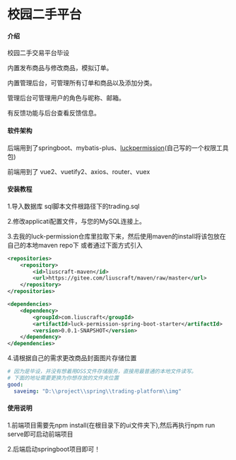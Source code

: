 # 校园二手平台

#### 介绍

校园二手交易平台毕设

内置发布商品与修改商品，模拟订单。

内置管理后台，可管理所有订单和商品以及添加分类。

管理后台可管理用户的角色与昵称、邮箱。

有反馈功能与后台查看反馈信息。

#### 软件架构

后端用到了springboot、mybatis-plus、[luckpermission](https://gitee.com/liuscraft/luck-permission)(自己写的一个权限工具包)

前端用到了 vue2、vuetify2、axios、router、vuex

#### 安装教程

1.导入数据库
sql脚本文件根路径下的trading.sql

2.修改applicati配置文件，与您的MySQL连接上。

3.去我的luck-permission仓库里拉取下来，然后使用maven的install将该包放在自己的本地maven repo下
或者通过下面方式引入
```xml
<repositories>
    <repository>
        <id>liuscraft-maven</id>
        <url>https://gitee.com/liuscraft/maven/raw/master</url>
    </repository>
</repositories>

<dependencies>
    <dependency>
        <groupId>com.liuscraft</groupId>
        <artifactId>luck-permission-spring-boot-starter</artifactId>
        <version>0.0.1-SNAPSHOT</version>
    </dependency>
</dependencies>
```

4.请根据自己的需求更改商品封面图片存储位置
```yaml
# 因为是毕设，并没有想着用OSS文件存储服务，直接用最普通的本地文件读写。
# 下面的地址需要更换为你想存放的文件夹位置
good:
  saveimg: "D:\\project\\spring\\trading-platform\\img"
```

#### 使用说明

1.前端项目需要先npm install(在根目录下的ui文件夹下),然后再执行npm run serve即可启动前端项目

2.后端启动springboot项目即可！

